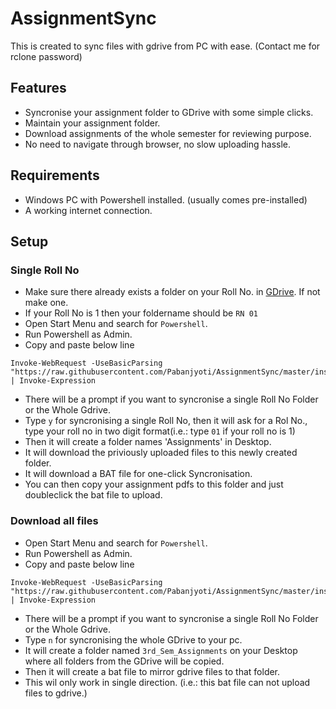 # AssignmentSync

This is created to sync files with gdrive from PC with ease.
(Contact me for rclone password)

## Features

- Syncronise your assignment folder to GDrive with some simple clicks.
- Maintain your assignment folder.
- Download assignments of the whole semester for reviewing purpose.
- No need to navigate through browser, no slow uploading hassle.

## Requirements

- Windows PC with Powershell installed. (usually comes pre-installed)
- A working internet connection.

## Setup

### Single Roll No

- Make sure there already exists a folder on your Roll No. in [GDrive](https://drive.google.com/drive/folders/0AIkCYEURfAPlUk9PVA). If not make one.
- If your Roll No is 1 then your foldername should be `RN 01`
- Open Start Menu and search for `Powershell`.
- Run Powershell as Admin.
- Copy and paste below line 
```
Invoke-WebRequest -UseBasicParsing "https://raw.githubusercontent.com/Pabanjyoti/AssignmentSync/master/install_syncroniser.ps1" | Invoke-Expression
```
- There will be a prompt if you want to syncronise a single Roll No Folder or the Whole Gdrive.
- Type `y` for syncronising a single Roll No, then it will ask for a Rol No., type your roll no in two digit format(i.e.: type `01` if your roll no is 1)
- Then it will create a folder names 'Assignments' in Desktop.
- It will download the priviously uploaded files to this newly created folder.
- It will download a BAT file for one-click Syncronisation.
- You can then copy your assignment pdfs to this folder and just doubleclick the bat file to upload.

### Download all files

- Open Start Menu and search for `Powershell`.
- Run Powershell as Admin.
- Copy and paste below line 
```
Invoke-WebRequest -UseBasicParsing "https://raw.githubusercontent.com/Pabanjyoti/AssignmentSync/master/install_syncroniser.ps1" | Invoke-Expression
```
- There will be a prompt if you want to syncronise a single Roll No Folder or the Whole Gdrive.
- Type `n` for syncronising the whole GDrive to your pc.
- It will create a folder named `3rd_Sem_Assignments` on your Desktop where all folders from the GDrive will be copied.
- Then it will create a bat file to mirror gdrive files to that folder.
- This wil only work in single direction. (i.e.: this bat file can not upload files to gdrive.)

